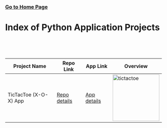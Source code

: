 ### [Go to Home Page](https://github.com/celik-muhammed)

<h1>Index of Python Application Projects</h1>

<table>
  <thead>
    <tr>
        <th>Project Name</th>  <th>Repo Link</th>  <th>App Link</th>  <th>Overview</th>
    </tr>
  </thead>
  
  <tbody>
    <tr>
      <td>TicTacToe (X-O-X) App</td>
      <td><a href="https://github.com/celik-muhammed/python-application/tree/master/01-TicTacToe" target="_blank">Repo details</a></td>
      <td><a href="^#" target="_blank">App details</a></td>
      <td><img src="https://user-images.githubusercontent.com/94930605/162841325-067eb1e2-f899-4442-8557-a2a83ce4b391.png" alt="tictactoe" height=150></td>
    </tr>
  </tbody>
</table>
